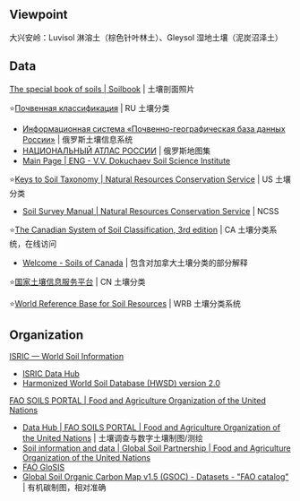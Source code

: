 

## Viewpoint

大兴安岭：Luvisol 淋溶土（棕色针叶林土）、Gleysol 湿地土壤（泥炭沼泽土）

## Data

[The special book of soils | Soilbook](https://www.soilbook.info/?lang=en) | 土壤剖面照片

⭐[Почвенная классификация](https://www.infosoil.ru/) | RU 土壤分类

- [Информационная система «Почвенно-географическая база данных России»](https://soil-db.ru/) | 俄罗斯土壤信息系统
- [НАЦИОНАЛЬНЫЙ АТЛАС РОССИИ](https://nationalatlas.ru/) | 俄罗斯地图集
- [Main Page | ENG - V.V. Dokuchaev Soil Science Institute](https://eng.esoil.ru/)

⭐[Keys to Soil Taxonomy | Natural Resources Conservation Service](https://www.nrcs.usda.gov/resources/guides-and-instructions/keys-to-soil-taxonomy) | US 土壤分类

- [Soil Survey Manual | Natural Resources Conservation Service](https://www.nrcs.usda.gov/resources/guides-and-instructions/soil-survey-manual) | NCSS

⭐[The Canadian System of Soil Classification, 3rd edition](https://sis.agr.gc.ca/cansis/taxa/cssc3/index.html) | CA 土壤分类系统，在线访问

- [Welcome - Soils of Canada](https://soilsofcanada.ca/index.php) | 包含对加拿大土壤分类的部分解释

⭐[国家土壤信息服务平台](http://www.soilinfo.cn/map/index.aspx) | CN 土壤分类

⭐[World Reference Base for Soil Resources](https://obrl-soil.github.io/wrbsoil2022/) | WRB 土壤分类系统

## Organization

[ISRIC — World Soil Information](https://www.isric.org/)

- [ISRIC Data Hub](https://data.isric.org/geonetwork/srv/eng/catalog.search#/home)
- [Harmonized World Soil Database (HWSD) version 2.0](https://data.isric.org/geonetwork/srv/eng/catalog.search#/metadata/54aebf11-ec73-4ff8-bf6c-ecff4b0725ea)

[FAO SOILS PORTAL | Food and Agriculture Organization of the United Nations](https://www.fao.org/soils-portal/en/)

- [Data Hub | FAO SOILS PORTAL | Food and Agriculture Organization of the United Nations](https://www.fao.org/soils-portal/data-hub/en/) | 土壤调查与数字土壤制图/测绘
- [Soil information and data | Global Soil Partnership | Food and Agriculture Organization of the United Nations](https://www.fao.org/global-soil-partnership/areas-of-work/soil-information-and-data/en/)
- [FAO GloSIS](https://data.apps.fao.org/glosis/?lang=en)
- [Global Soil Organic Carbon Map v1.5 (GSOC) - Datasets - "FAO catalog"](https://data.apps.fao.org/catalog/dataset/7730e747-eb73-49c9-bfe6-84ebae718743) | 有机碳制图，相对准确
